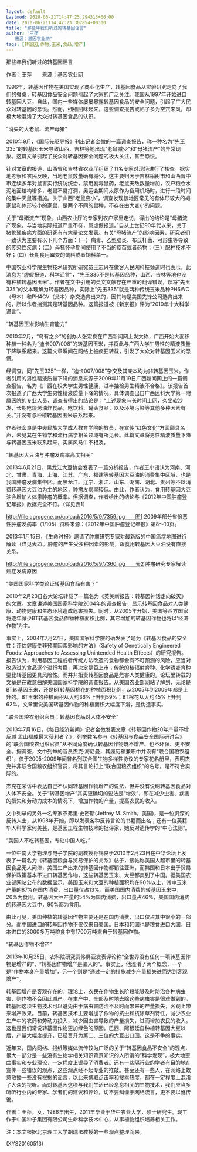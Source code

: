 ```yaml
---
layout: default
Lastmod: 2020-06-21T14:47:25.294313+00:00
date: 2020-06-21T14:47:23.307854+00:00
title: "那些年我们听过的转基因谣言"
author: "王萍
　　来源：基因农业网"
tags: [转基因,作物,玉米,食品,增产]
---
```


那些年我们听过的转基因谣言

作者：王萍　　来源：基因农业网

1996年，转基因作物在美国实现了商业化生产，转基因食品从实验研究走向了我们的餐桌，转基因食品安全问题引起了大家的广泛关注。我国从1997年开始进口转基因大豆，自此，国内一些媒体屡屡暴露转基因食品的安全问题，引起了广大民众对转基因的恐慌。然而，细细回味起来，这些调查报告或帖子多为空穴来风，却极大地混淆了大众对转基因食品的认识。

“消失的大老鼠、流产母猪”

2010年9月，《国际先驱导报》刊出记者金微的一篇调查报告，称一种名为“先玉335”的转基因玉米导致山西、吉林等地出现“老鼠减少”和“母猪流产”的异常现象。这篇文章引起了民众对转基因安全问题的极大关注，甚至恐慌。

针对文章的报道，山西省和吉林省农业厅组织了11名专家对现场进行了核查。据实地考察和农民反映，当地老鼠数量确有减少，这主要归因于吉林榆树市和山西晋中市连续多年对鼠害实行统防统治，禁用剧毒鼠药，老鼠天敌数量增加，农户粮仓水泥地面结构增多，老鼠不易打洞，奥运会期间太原作为备用机场时，进行一段时间的集中灭鼠等措施。关于山西“老鼠变小”，调查发现该地区常见的有体形较大的褐家鼠和体形较小的家鼠，是两个不同的鼠种，不存在由大变小的问题。

关于“母猪流产”现象，山西农业厅的专家到农户家里走访，得出的结论是“母猪流产现象，与当地实际报道严重不符，属虚假报道。”自从上世纪90年代以来，关于猪繁殖疾病方面的研究有有大量论文发表。有关“母猪流产”的影响因素，研究者们一致认为主要有以下几个方面：（一）病毒、乙型脑炎、布氏杆菌、弓形虫等导致的传染性疾病；（二）母猪怀孕期间使用了不当的疫苗或者药物；（三）配种技术不好；（四）长期食用霉变的饲料或者饲料单一。

中国农业科学院生物技术研究所研究员王志兴在做客人民网科技频道时也表示，此消息为“虚假报道、科学谣言”，“先玉335不是转基因品种，山西、吉林等地也没有种植转基因玉米”。作者在文中引用的英文文献存在严重的翻译错误，误将“先玉335”的父本理解为转基因品种，实际上“先玉335”就是两种传统玉米品种PH6WC（母本）和PH4CV（父本）杂交选育出来的，因其均是美国先锋公司选育出来的，所以作者揣测其是转基因品种。这篇报道被《新京报》评为“2010年十大科学谎言”。

“转基因玉米影响生育能力”

2010年2月，“乌有之乡”的创办人张宏良在广西新闻网上发文称，广西开始大面积种植一种名为“迪卡007/008”的转基因玉米，并将此与广西大学生男性的精液质量下降联系起来。这篇文章瞬间在网络上被疯狂转载，引发了大众对转基因玉米的恐慌。

经调查，同“先玉335”一样，“迪卡007/008”杂交及其亲本均为非转基因玉米。作者引用的男性精液质量下降的消息来源于2009年11月19日广西新闻网上的一篇调查报告，名为《广西在校大学生男性健康，过半抽检男生精液不合格》。该报告首次报道了广西大学生男性精液质量下降的情况，具体调查出自广西医科大学第一附属医院的专业人员，调查者得出的结论是：“上述现象与长时间上网，久坐软沙发，长期吃烧烤油炸食品，吃饮料、罐头食品，以及环境污染等其他多种因素有关。”并没有与种植转基因玉米联系起来。

作者张宏良是中央民族大学成人教育学院的教员，在宣传“红色文化”方面颇具名声，未见其在生物学和流行病学相关领域有所见长。此篇文章将男性精液质量下降与转基因玉米联系起来，实属风马牛不相及。

“转基因大豆油与肿瘤发病率高度相关”

2013年6月21日，黑龙江大豆协会发表了一篇分析报告，作者王小语认为河南、河北、甘肃、青海、上海、江苏、广东、福建等转基因大豆油的消费集中区域，也是我国肿瘤发病集中区。而黑龙江、辽宁、浙江、山东、湖南、湖北、贵州等不以消费转基因大豆油为主的地区，肿瘤发病率较低。由此，作者认为，食用转基因大豆油会增加人体患肿瘤的概率。但据调查，作者给出的结论与《2012年中国肿瘤登记年报》数据完全不符。（详见表1）

http://file.agrogene.cn/upload/2016/5/9/7359.jpg　　图1 2009年部分省份恶性肿瘤发病率（1/105）资料来源：《2012年中国肿瘤登记年报》第8～10页。

2013年1月15日，《生命时报》邀请了肿瘤研究专家对最新版的中国癌症地图进行解读（详见表2）。肿瘤的产生受多种因素的影响，跟食用转基因大豆油没有直接关系。

http://file.agrogene.cn/upload/2016/5/9/7360.jpg　　表2 肿瘤研究专家解读癌症发病原因

“美国国家科学类论证转基因食品有害？”

2010年2月23日各大论坛转载了一篇名为《英美新报告：转基因神话走向破灭》的文章。文章讲述美国国家科学院2004年的调查报告，显示转基因食品对人类健康、动物健康和生态环境造成危害损失。同时，从2005年开始，美国等西方国家将逐年减少BT转基因食品作物种植面积比例，其它增加的转基因作物也将以’经济作物’为主。

事实上，2004年7月27日，美国国家科学院的确发表了题为《转基因食品的安全性：评估健康受非预期因素影响的方法》（Safety of Genetically Engineered Foods: Approaches to Assessing Unintended Health Effects）的研究报告。报告认为，利用基因工程或者传统方法改造的食物都会有不可预测的风险，应当对改造过的食品逐个进行考察，再决定是否上市；传统的核辐射育种、化学诱变育种要比转基因更具风险性。而并非指责转基因食品是危害人类健康的。论坛里转载的文章是在故意曲解美国国家科学院的调查报告。从美国农业部网站了解到，无论是BT转基因玉米，还是BT转基因棉花的种植面积比例，从2005年到2009年都是上升的。BT玉米的种植面积从大约36%上升到59%；BT棉花从大约45%上升到62%。文章里说美国转基因作物的种植面积大幅度下滑，是伪造事实。

“联合国粮农组织官员：转基因食品对人体不安全”

2013年7月16日，《每日经济新闻》记者金微发表文章《转基因作物20年产量不增反减 孟山都成最大获利者？》，列举数名参与《转基因与食品安全国际研讨会》的“联合国粮农组织官员”从不同角度确认转基因作物既不增产、也不环保、更不安全。据调查，文中列举的官员杰克·海尼曼，其履历和兼职中并没有“联合国粮农组织”，仅于2005-2009年间曾名列联合国生物多样性协议的专家花名册里，表明杰克并非联合国粮农组织官员，将其言论打上“联合国粮农组织”的名号，是不符合实际的。

杰克在采访中表达自己不认同转基因作物增产的说法，但并没有说明转基因食品对人体不安全。关于“转基因增产”其实更确切的说法是“增效”，即在减少虫害、病害的损失和劳动力成本的情况下，增加作物的产量，提高农民的收入。

文中列举的另外一名专家杰弗里·史密斯(Jeffrey M. Smith，美国)，是一位资深的反转人士，从1998年开始，即以发表各种反转言论的书籍而出名；还有一位英籍华人科学家何美芸，是基因工程生物技术的批评家，她反对遗传学的“中心法则”。

“美国人不吃转基因，专让中国人吃。”

一位中南大学物理与电子学院的副教授孙锡良于2010年2月23日在中华论坛上发表了一篇名为《转基因粮食与贸易保护的关系》帖子，该帖称美国人超市里的转基因食品无人问津，美国生产出来的转基因作物都销往亚洲，而韩国和日本出于贸易保护政策基本不进口转基因作物，这些转基因玉米、大豆都卖到了中国。据美国农业部网站公布的数据显示，美国玉米和大豆的种植面积均在90%以上，其中玉米产量的87%在国内消费，出口量仅占13%。而美国国内消费的转基因玉米中，20%为食用。转基因大豆产量的54%为国内消费，出口量占46%，美国国内消费的转基因大豆中，90%都为食用。

由此可见，美国种植的转基因作物主要还是在国内消费，出口仅占其中很小的一部分。而中国进口的转基因作物不仅仅来自美国。日本和韩国也是粮食进口大国，日本进口的3000多万吨粮食中有1700万吨来自于转基因作物。

“转基因作物不增产”

2013年10月25日，农科院研究员佟屏亚发表评论称“全世界没有任何一项转基因作物是增产的”、“转基因作物增产是骗人的”。事实上，他混淆了两个概念，一个是“作物本身产量增加”，另一个则是“通过一定的措施减少产量损失进而达到客观增产”。

转基因增产是客观存在的。理论上，农民在作物生长阶段能够及时防治各种病虫害，则作物不会因此减产。在生产中，全部及时地去除这些病虫害是很难做到的。转基因这项生物技术可以避免由于病虫害防治不及时而带来的产量损失，客观上带来增产效果。目前，转基因技术主要增加了作物的抗虫和抗除草剂特性，减少农业生产中的农药和劳动力投入，减少因虫害导致的产量损失，进而增加农民的收入。这也是我们常说转基因作物更加绿色的原因。巴西、阿根廷自种植转基因大豆以后，产量大幅度提升，已经晋升为第二、三位的大豆出口国。这是不争的事实。

近年来，国内网络、报纸等媒体流传较为广泛的关于“转基因食品不安全”的观点，很大一部分是一些没有生物学相关知识背景知识的人所谓的“科学发现”，极大地歪曲事实和专业理论，一定程度上误导了消费者。还有一些隔行业的学者有目的地在宣传一些错误的观点，这些观点经不起专业的推敲。甚至还有一些人，在网络上故意散播一些没有根据的谣言，以此来博取点击率和搜索热度，都在一定程度上混淆了大众的视听。面对转基因这项与我们生活已经息息相关的生物技术，我们应当多听听行业内的专家、学者们的建议和评论，切不要纠缠于网络流言，更不要以讹传讹。

作者：王萍，女，1986年出生，2011年毕业于华中农业大学，硕士研究生。现工作于中国种子集团有限公司生命科学技术中心，从事植物组织培养相关工作。

注：本文根据北京理工大学胡瑞法教授的一些观点整理而来。

(XYS20160513)

